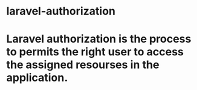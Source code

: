 # laravel-authorization

# Laravel authorization is the process to permits the right user to access the assigned resourses in the application.

